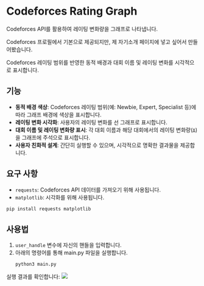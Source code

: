 # Codeforces Rating Graph

Codeforces API를 활용하여 레이팅 변화량을 그래프로 나타냅니다.

Codeforces 프로필에서 기본으로 제공되지만, 제 자기소개 페이지에 넣고 싶어서 만들어봤습니다.

Codeforces 레이팅 범위를 반영한 동적 배경과 대회 이름 및 레이팅 변화를 시각적으로 표시합니다.


## 기능

- **동적 배경 색상**: Codeforces 레이팅 범위(예: Newbie, Expert, Specialist 등)에 따라 그래프 배경에 색상을 표시합니다.
- **레이팅 변화 시각화**: 사용자의 레이팅 변화를 선 그래프로 표시합니다.
- **대회 이름 및 레이팅 변화량 표시**: 각 대회 이름과 해당 대회에서의 레이팅 변화량(`Δ`)을 그래프에 주석으로 표시합니다.
- **사용자 친화적 설계**: 간단히 실행할 수 있으며, 시각적으로 명확한 결과물을 제공합니다.


## 요구 사항
- `requests`: Codeforces API 데이터를 가져오기 위해 사용됩니다.
- `matplotlib`: 시각화를 위해 사용됩니다.

```bash
pip install requests matplotlib
```


## 사용법

1. `user_handle` 변수에 자신의 핸들을 입력합니다.
2. 아래의 명령어를 통해 main.py 파일을 실행합니다.
   ```bash
   python3 main.py
   ```

실행 결과를 확인합니다:
<img src="https://gist.github.com/user-attachments/assets/39f393fb-647f-4acd-a605-c7275d61529d">

